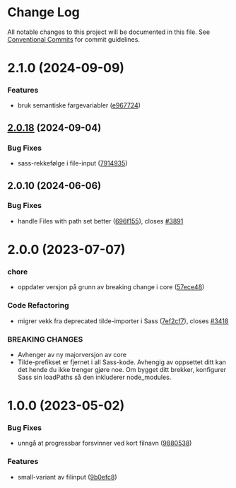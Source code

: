 # Change Log

All notable changes to this project will be documented in this file.
See [Conventional Commits](https://conventionalcommits.org) for commit guidelines.

# 2.1.0 (2024-09-09)

### Features

- bruk semantiske fargevariabler ([e967724](https://github.com/fremtind/jokul/commit/e967724979b074f62aa92a8396292e17b51a4896))

## [2.0.18](https://github.com/fremtind/jokul/compare/@fremtind/jkl-file-input@2.0.17...@fremtind/jkl-file-input@2.0.18) (2024-09-04)

### Bug Fixes

- sass-rekkefølge i file-input ([7914935](https://github.com/fremtind/jokul/commit/79149350b1784e994014d03825bf7344f3a69746))

## 2.0.10 (2024-06-06)

### Bug Fixes

- handle Files with path set better ([696f155](https://github.com/fremtind/jokul/commit/696f155853f7cfc06153d1a8c4b0019facb7a10d)), closes [#3891](https://github.com/fremtind/jokul/issues/3891)

# 2.0.0 (2023-07-07)

### chore

- oppdater versjon på grunn av breaking change i core ([57ece48](https://github.com/fremtind/jokul/commit/57ece48fa0192fe825b544fdac24cdd56e58d0df))

### Code Refactoring

- migrer vekk fra deprecated tilde-importer i Sass ([7ef2cf7](https://github.com/fremtind/jokul/commit/7ef2cf7a510122c69b2c5658c402f3dd9f5322f7)), closes [#3418](https://github.com/fremtind/jokul/issues/3418)

### BREAKING CHANGES

- Avhenger av ny majorversjon av core
- Tilde-prefikset er fjernet i all Sass-kode. Avhengig av oppsettet ditt kan det hende du
ikke trenger gjøre noe. Om bygget ditt brekker, konfigurer Sass sin loadPaths så den
inkluderer node_modules.

# 1.0.0 (2023-05-02)

### Bug Fixes

- unngå at progressbar forsvinner ved kort filnavn ([9880538](https://github.com/fremtind/jokul/commit/988053897dbb890430f5cd4cb9d285b2e14ef728))

### Features

- small-variant av filinput ([9b0efc8](https://github.com/fremtind/jokul/commit/9b0efc833ded1b48de30d94b5a299a4c400edbb9))
